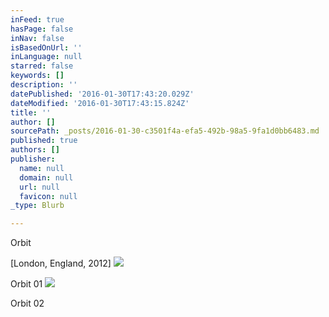 ```yaml
---
inFeed: true
hasPage: false
inNav: false
isBasedOnUrl: ''
inLanguage: null
starred: false
keywords: []
description: ''
datePublished: '2016-01-30T17:43:20.029Z'
dateModified: '2016-01-30T17:43:15.824Z'
title: ''
author: []
sourcePath: _posts/2016-01-30-c3501f4a-efa5-492b-98a5-9fa1d0bb6483.md
published: true
authors: []
publisher:
  name: null
  domain: null
  url: null
  favicon: null
_type: Blurb

---
```

Orbit

\[London, England, 2012\]
![](https://s3-us-west-2.amazonaws.com/the-grid-img/p/667ae9d11177fa9f4063bc1d8014b8441e4827e2.jpg)

Orbit 01
![](https://s3-us-west-2.amazonaws.com/the-grid-img/p/1a885222936d58c7b71d8f48e8208f64fa764e94.jpg)

Orbit 02